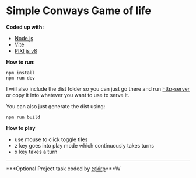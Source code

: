 # Simple Conways Game of life

**Coded up with:**
- [Node js](https://nodejs.org/en)
- [Vite](https://vitejs.dev/)
- [PIXI js v8](https://pixijs.com/)

**How to run:**
```
npm install
npm run dev
```
I will also include the dist folder so you can just go there and run [http-server](https://www.npmjs.com/package/http-server) or copy it into whatever you want to use to serve it.

You can also just generate the dist using:
```
npm run build
```


**How to play**
- use mouse to click toggle tiles
- z key goes into play mode which continuously takes turns
- x key takes a turn


***
***Optional Project task coded by [@kirp](https://github.com/Kirp)***W